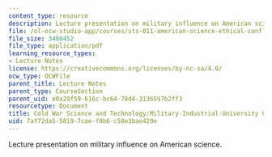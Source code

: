```yaml
---
content_type: resource
description: Lecture presentation on military influence on American science.
file: /ol-ocw-studio-app/courses/sts-011-american-science-ethical-conflicts-and-political-choices-fall-2007/7af72da558197caef0b6c58e3bae429e_lec5.pdf
file_size: 3486452
file_type: application/pdf
learning_resource_types:
- Lecture Notes
license: https://creativecommons.org/licenses/by-nc-sa/4.0/
ocw_type: OCWFile
parent_title: Lecture Notes
parent_type: CourseSection
parent_uid: e0a29f59-616c-bc64-78d4-3136597b2ff3
resourcetype: Document
title: Cold War Science and Technology:Military-Industrial-University Complex
uid: 7af72da5-5819-7cae-f0b6-c58e3bae429e
---
```

Lecture presentation on military influence on American science.